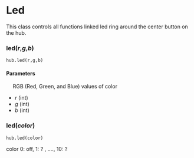 <style type='text/css'>
a { text-decoration: none; }
a:hover { text-decoration: underline; }
article ul { list-style-type: square; margin-left: 80px;}
</style>

# Led
This class controls all functions linked led ring around the center button on the hub.

### led(_r_,_g_,_b_)
``` 
hub.led(r,g,b)
```

#### Parameters

&emsp; RGB (Red, Green, and Blue) values of color

*  _r_ (int) 
*  _g_ (int) 
*  _b_ (int)


### led([_color_](data_types.md#color))
```
hub.led(color)
```



color 0: off, 1: ? , ...., 10: ? 

